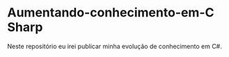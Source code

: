 # Aumentando-conhecimento-em-C Sharp
Neste repositório eu irei publicar minha evolução de conhecimento em C#.
